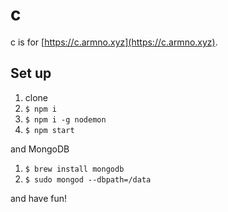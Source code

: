 # c

c is for [https://c.armno.xyz](https://c.armno.xyz).

## Set up

1. clone
2. `$ npm i`
3. `$ npm i -g nodemon`
4. `$ npm start`

and MongoDB

1. `$ brew install mongodb`
2. `$ sudo mongod --dbpath=/data`

and have fun!
